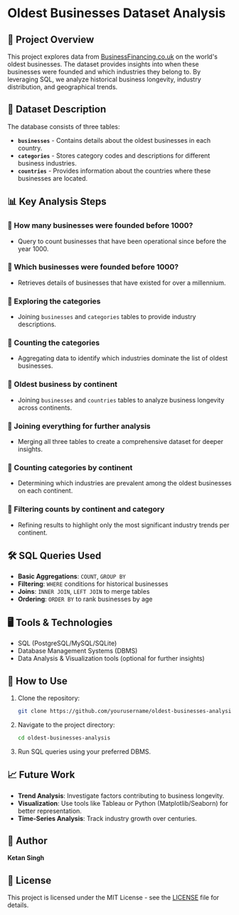# Oldest Businesses Dataset Analysis

## 📌 Project Overview
This project explores data from [BusinessFinancing.co.uk](https://www.businessfinancing.co.uk) on the world's oldest businesses. The dataset provides insights into when these businesses were founded and which industries they belong to. By leveraging SQL, we analyze historical business longevity, industry distribution, and geographical trends.

## 📂 Dataset Description
The database consists of three tables:

- **`businesses`** - Contains details about the oldest businesses in each country.
- **`categories`** - Stores category codes and descriptions for different business industries.
- **`countries`** - Provides information about the countries where these businesses are located.

## 📊 Key Analysis Steps
### 🔹 How many businesses were founded before 1000?
- Query to count businesses that have been operational since before the year 1000.

### 🔹 Which businesses were founded before 1000?
- Retrieves details of businesses that have existed for over a millennium.

### 🔹 Exploring the categories
- Joining `businesses` and `categories` tables to provide industry descriptions.

### 🔹 Counting the categories
- Aggregating data to identify which industries dominate the list of oldest businesses.

### 🔹 Oldest business by continent
- Joining `businesses` and `countries` tables to analyze business longevity across continents.

### 🔹 Joining everything for further analysis
- Merging all three tables to create a comprehensive dataset for deeper insights.

### 🔹 Counting categories by continent
- Determining which industries are prevalent among the oldest businesses on each continent.

### 🔹 Filtering counts by continent and category
- Refining results to highlight only the most significant industry trends per continent.

## 🛠 SQL Queries Used
- **Basic Aggregations**: `COUNT`, `GROUP BY`
- **Filtering**: `WHERE` conditions for historical businesses
- **Joins**: `INNER JOIN`, `LEFT JOIN` to merge tables
- **Ordering**: `ORDER BY` to rank businesses by age

## 🖥️ Tools & Technologies
- SQL (PostgreSQL/MySQL/SQLite)
- Database Management Systems (DBMS)
- Data Analysis & Visualization tools (optional for further insights)

## 📌 How to Use
1. Clone the repository:
   ```sh
   git clone https://github.com/yourusername/oldest-businesses-analysis.git
   ```
2. Navigate to the project directory:
   ```sh
   cd oldest-businesses-analysis
   ```
3. Run SQL queries using your preferred DBMS.

## 📈 Future Work
- **Trend Analysis**: Investigate factors contributing to business longevity.
- **Visualization**: Use tools like Tableau or Python (Matplotlib/Seaborn) for better representation.
- **Time-Series Analysis**: Track industry growth over centuries.

## 👤 Author
**Ketan Singh**

## 📜 License
This project is licensed under the MIT License - see the [LICENSE](LICENSE) file for details.

